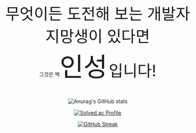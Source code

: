 <div align="center">
 <span style="font-size:300%">무엇이든 도전해 보는 개발자 지망생이 있다면</span><br>그것은 
 백<span style="font-size:500%">인성</span>  <span style="font-size:300%">입니다!</span><br>

#      

![Anurag's GitHub stats](https://github-readme-stats.vercel.app/api?username=dlstjd0237&show_icons=true&theme=cobalt)


[![Solved.ac Profile](http://mazassumnida.wtf/api/v2/generate_badge?boj=dlstjd0237)](https://solved.ac/dlstjd0237/)

[![GitHub Streak](https://streak-stats.demolab.com?user=dlstjd0237&theme=dracula&border_radius=5&locale=ko)](https://git.io/streak-stats)
</div>
